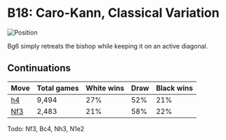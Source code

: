 # B18: Caro-Kann, Classical Variation

![Position](https://chessboardimage.com/rn1qkbnr/pp2pppp/2p3b1/8/3P4/6N1/PPP2PPP/R1BQKBNR.png)

Bg6 simply retreats the bishop while keeping it on an active diagonal.

## Continuations

Move                                                         | Total games | White wins | Draw | Black wins
-------------------------------------------------------------|-------------|------------|------|-----------
[h4](rn1qkbnr-pp2pppp-2p3b1-8-3P3P-6N1-PPP2PP1-R1BQKBNR.md)  | 9,494       | 27%        | 52%  | 21%
[Nf3](rn1qkbnr-pp2pppp-2p3b1-8-3P4-5NN1-PPP2PPP-R1BQKB1R.md) | 2,483       | 21%        | 58%  | 22%

Todo: Nf3, Bc4, Nh3, N1e2

